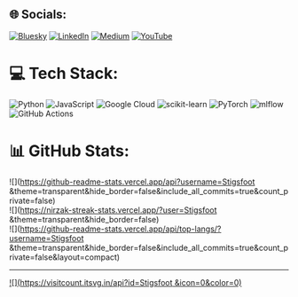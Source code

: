 
## 🌐 Socials:
[![Bluesky](https://img.shields.io/badge/bluesky-0285FF?style=for-the-badge&logo=bluesky&logoColor=%23FFFFFF)](https://bsky.app/profile/nobles.page) [![LinkedIn](https://img.shields.io/badge/LinkedIn-%230077B5.svg?logo=linkedin&logoColor=white)](https://linkedin.com/in/noblea) [![Medium](https://img.shields.io/badge/Medium-12100E?logo=medium&logoColor=white)](https://medium.com/@nobleackerson) [![YouTube](https://img.shields.io/badge/YouTube-%23FF0000.svg?logo=YouTube&logoColor=white)](https://youtube.com/@nobleackerson ) 

# 💻 Tech Stack:
![Python](https://img.shields.io/badge/python-3670A0?style=for-the-badge&logo=python&logoColor=ffdd54) ![JavaScript](https://img.shields.io/badge/javascript-%23323330.svg?style=for-the-badge&logo=javascript&logoColor=%23F7DF1E) ![Google Cloud](https://img.shields.io/badge/GoogleCloud-%234285F4.svg?style=for-the-badge&logo=google-cloud&logoColor=white) ![scikit-learn](https://img.shields.io/badge/scikit--learn-%23F7931E.svg?style=for-the-badge&logo=scikit-learn&logoColor=white) ![PyTorch](https://img.shields.io/badge/PyTorch-%23EE4C2C.svg?style=for-the-badge&logo=PyTorch&logoColor=white) ![mlflow](https://img.shields.io/badge/mlflow-%23d9ead3.svg?style=for-the-badge&logo=numpy&logoColor=blue) ![GitHub Actions](https://img.shields.io/badge/github%20actions-%232671E5.svg?style=for-the-badge&logo=githubactions&logoColor=white)
# 📊 GitHub Stats:
![](https://github-readme-stats.vercel.app/api?username=Stigsfoot &theme=transparent&hide_border=false&include_all_commits=true&count_private=false)<br/>
![](https://nirzak-streak-stats.vercel.app/?user=Stigsfoot &theme=transparent&hide_border=false)<br/>
![](https://github-readme-stats.vercel.app/api/top-langs/?username=Stigsfoot &theme=transparent&hide_border=false&include_all_commits=true&count_private=false&layout=compact)

---
[![](https://visitcount.itsvg.in/api?id=Stigsfoot &icon=0&color=0)](https://visitcount.itsvg.in)